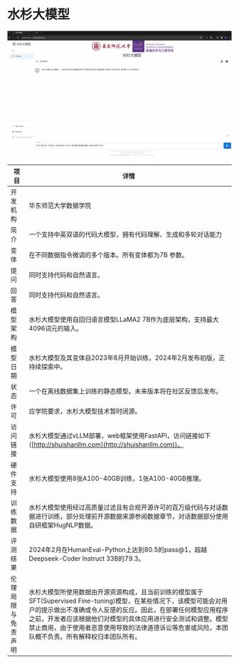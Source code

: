# 水杉大模型

![ShuishanLLM demo](./README.assets/Animation(1).gif)

| 项目           | 详情                                                                                                  |
|----------------|-------------------------------------------------------------------------------------------------------|
| 开发机构       | 华东师范大学数据学院                                                                                               |
| 简介       | 一个支持中英双语的代码大模型，拥有代码理解、生成和多轮对话能力                                                               |
| 变体           | 在不同数据指令微调的多个版本。所有变体都为7B 参数。                                                     |
| 提问           | 同时支持代码和自然语言。                                                                              |
| 回答           | 同时支持代码和自然语言。                                                                              |
| 模型架构       | 水杉大模型使用自回归语言模型LLaMA2 7B作为底层架构，支持最大4096词元的输入。                             |
| 模型日期       | 水杉大模型及其变体自2023年8月开始训练，2024年2月发布初版，正持续探索中。                                 |
| 状态           | 一个在离线数据集上训练的静态模型。未来版本将在社区反馈后发布。                                          |
| 许可           | 应学院要求，水杉大模型技术暂时闭源。                                                                  |
| 访问链接       | 水杉大模型通过vLLM部署，web框架使用FastAPI，访问链接如下([http://shuishanllm.com](http://shuishanllm.com))。 |                                                         |
| 硬件支持       | 水杉大模型使用8张A100-40GB训练，1张A100-40GB推理。                                                      |
| 训练数据       | 水杉大模型使用经过高质量过滤且有合规开源许可的百万级代码与对话数据进行训练，部分处理前开源数据来源参阅数据章节，对话数据部分使用自研框架HugNLP数据。|
| 评测结果       | 2024年2月在HumanEval-Python上达到80.5的pass@1，超越Deepseek-Coder Instruct 33B的79.3。                |
| 伦理局限与免责声明 | 水杉大模型所使用数据由开源资源构成，且当前训练的模型属于SFT(Supervised Fine-tuning)模型，在某些情况下，该模型可能会对用户的提示做出不准确或令人反感的反应。因此，在部署任何模型应用程序之前，开发者应该根据他们对模型的具体应用进行安全测试和调整。模型禁止商用，由于使用者恶意使用导致的法律道德诉讼等危害或风险，本团队概不负责。所有解释权归本团队所有。|
